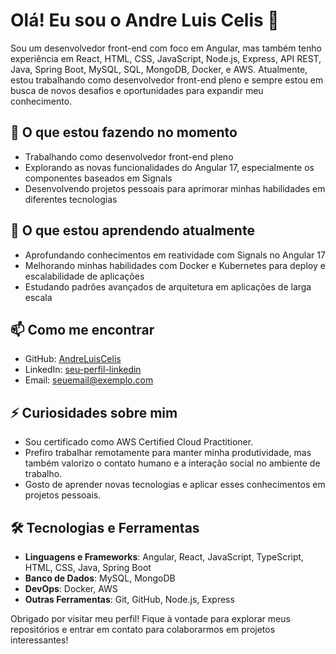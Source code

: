 # Olá! Eu sou o Andre Luis Celis 👋

Sou um desenvolvedor front-end com foco em Angular, mas também tenho experiência em React, HTML, CSS, JavaScript, Node.js, Express, API REST, Java, Spring Boot, MySQL, SQL, MongoDB, Docker, e AWS. Atualmente, estou trabalhando como desenvolvedor front-end pleno e sempre estou em busca de novos desafios e oportunidades para expandir meu conhecimento.

## 🔭 O que estou fazendo no momento

- Trabalhando como desenvolvedor front-end pleno
- Explorando as novas funcionalidades do Angular 17, especialmente os componentes baseados em Signals
- Desenvolvendo projetos pessoais para aprimorar minhas habilidades em diferentes tecnologias

## 🌱 O que estou aprendendo atualmente

- Aprofundando conhecimentos em reatividade com Signals no Angular 17
- Melhorando minhas habilidades com Docker e Kubernetes para deploy e escalabilidade de aplicações
- Estudando padrões avançados de arquitetura em aplicações de larga escala

## 📫 Como me encontrar

- GitHub: [AndreLuisCelis](https://github.com/AndreLuisCelis)
- LinkedIn: [seu-perfil-linkedin](https://www.linkedin.com/in/seu-perfil-linkedin/)
- Email: seuemail@exemplo.com

## ⚡ Curiosidades sobre mim

- Sou certificado como AWS Certified Cloud Practitioner.
- Prefiro trabalhar remotamente para manter minha produtividade, mas também valorizo o contato humano e a interação social no ambiente de trabalho.
- Gosto de aprender novas tecnologias e aplicar esses conhecimentos em projetos pessoais.

## 🛠️ Tecnologias e Ferramentas

- **Linguagens e Frameworks**: Angular, React, JavaScript, TypeScript, HTML, CSS, Java, Spring Boot
- **Banco de Dados**: MySQL, MongoDB
- **DevOps**: Docker, AWS
- **Outras Ferramentas**: Git, GitHub, Node.js, Express

Obrigado por visitar meu perfil! Fique à vontade para explorar meus repositórios e entrar em contato para colaborarmos em projetos interessantes!

